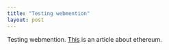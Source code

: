```yaml
---
title: "Testing webmention"
layout: post
---
```

Testing webmention. [This](http://herestomwiththeweather.com/2016/02/27/ethereum-contract-update/) is an article about ethereum.

